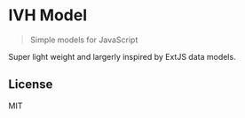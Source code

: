 # IVH Model

> Simple models for JavaScript

Super light weight and largerly inspired by ExtJS data models.

## License

MIT
